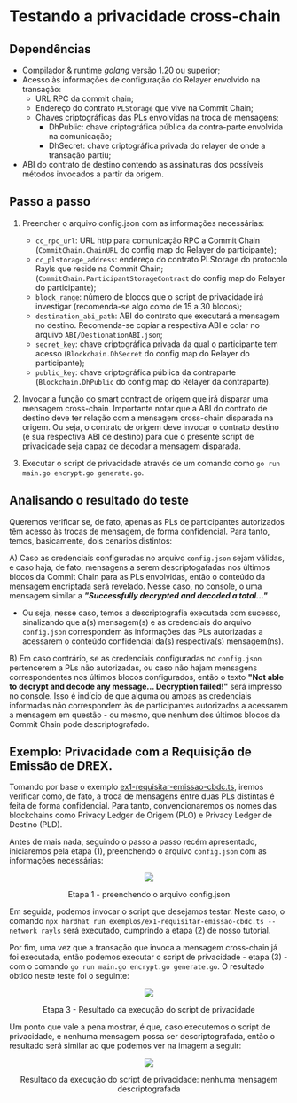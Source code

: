 # Testando a privacidade cross-chain

## Dependências

- Compilador & runtime _golang_ versão 1.20 ou superior;
- Acesso às informações de configuração do Relayer envolvido na transação:
    - URL RPC da commit chain;
    - Endereço do contrato `PLStorage` que vive na Commit Chain;
    - Chaves criptográficas das PLs envolvidas na troca de mensagens;
        - DhPublic: chave criptográfica pública da contra-parte envolvida na comunicação;
        - DhSecret: chave criptográfica privada do relayer de onde a transação partiu;
- ABI do contrato de destino contendo as assinaturas dos possíveis métodos invocados a partir da origem.

## Passo a passo

1) Preencher o arquivo config.json com as informações necessárias:
    - `cc_rpc_url`: URL http para comunicação RPC a Commit Chain (`CommitChain.ChainURL` do config map do Relayer do participante);
    - `cc_plstorage_address`: endereço do contrato PLStorage do protocolo Rayls que reside na Commit Chain;(`CommitChain.ParticipantStorageContract` do config map do Relayer do participante);
    - `block_range`: número de blocos que o script de privacidade irá investigar (recomenda-se algo como de 15 a 30 blocos);
    - `destination_abi_path`: ABI do contrato que executará a mensagem no destino. Recomenda-se copiar a respectiva ABI e colar no arquivo `ABI/DestionationABI.json`;
    - `secret_key`: chave criptográfica privada da qual o participante tem acesso (`Blockchain.DhSecret` do config map do Relayer do participante);
    - `public_key`: chave criptográfica pública da contraparte (`Blockchain.DhPublic` do config map do Relayer da contraparte).

2) Invocar a função do smart contract de origem que irá disparar uma mensagem cross-chain. Importante notar que a ABI do contrato de destino deve ter relação com a mensagem cross-chain disparada na origem. Ou seja, o contrato de origem deve invocar o contrato destino (e sua respectiva ABI de destino) para que o presente script de privacidade seja capaz de decodar a mensagem disparada.

3) Executar o script de privacidade através de um comando como `go run main.go encrypt.go generate.go`.

## Analisando o resultado do teste

Queremos verificar se, de fato, apenas as PLs de participantes autorizados têm acesso às trocas de mensagem, de forma confidencial. Para tanto, temos, basicamente, dois cenários distintos:

A) Caso as credenciais configuradas no arquivo `config.json` sejam válidas, e caso haja, de fato, mensagens a serem descriptogafadas nos últimos blocos da Commit Chain para as PLs envolvidas, então o conteúdo da mensagem encriptada será revelado. Nesse caso, no console, o uma mensagem similar a <strong>_"Successfully decrypted and decoded a total..."_</strong> 

- Ou seja, nesse caso, temos a descriptografia executada com sucesso, sinalizando que a(s) mensagem(s) e as credenciais do arquivo `config.json` correspondem às informações das PLs autorizadas a acessarem o conteúdo confidencial da(s) respectiva(s) mensagem(ns).

B) Em caso contrário, se as credenciais configuradas no `config.json` pertencerem a PLs não autorizadas, ou caso não hajam mensagens correspondentes nos últimos blocos configurados, então o texto <strong>"Not able to decrypt and decode any message... Decryption failed!"</strong> será impresso no console. Isso é indício de que alguma ou ambas as credenciais informadas não correspondem às de participantes autorizados a acessarem a mensagem em questão - ou mesmo, que nenhum dos últimos blocos da Commit Chain pode descriptografado.

## Exemplo: Privacidade com a Requisição de Emissão de DREX.

Tomando por base o exemplo [ex1-requisitar-emissao-cbdc.ts](../exemplos/ex1-requisitar-emissao-cbdc.ts), iremos verificar como, de fato, a troca de mensagens entre duas PLs distintas é feita de forma confidencial. Para tanto, convencionaremos os nomes das blockchains como Privacy Ledger de Origem (PLO) e Privacy Ledger de Destino (PLD). 

Antes de mais nada, seguindo o passo a passo recém apresentado, iniciaremos pela etapa (1), preenchendo o arquivo `config.json` com as informações necessárias:

<p align="center">
    <img src="https://public-professional-services.s3.eu-west-2.amazonaws.com/3-config.json"></a>
    <p align="center">
        <span>Etapa 1 - preenchendo o arquivo config.json</span>
    </p>
</p>

Em seguida, podemos invocar o script que desejamos testar. Neste caso, o comando `npx hardhat run exemplos/ex1-requisitar-emissao-cbdc.ts --network rayls` será executado, cumprindo a etapa (2) de nosso tutorial.

Por fim, uma vez que a transação que invoca a mensagem cross-chain já foi executada, então podemos executar o script de privacidade - etapa (3) - com o comando `go run main.go encrypt.go generate.go`. O resultado obtido neste teste foi o seguinte:

<p align="center">
    <img src="https://public-professional-services.s3.eu-west-2.amazonaws.com/2-Privacy-decrypt-proceeded.png"></a>
    <p align="center">
        <span>Etapa 3 - Resultado da execução do script de privacidade</span>
    </p>
</p>

Um ponto que vale a pena mostrar, é que, caso executemos o script de privacidade, e nenhuma mensagem possa ser descriptografada, então o resultado será similar ao que podemos ver na imagem a seguir:

<p align="center">
    <img src="https://public-professional-services.s3.eu-west-2.amazonaws.com/1-Privacy-decrypt-failed.png"></a>
    <p align="center">
        <span>Resultado da execução do script de privacidade: nenhuma mensagem descriptografada</span>
    </p>
</p>